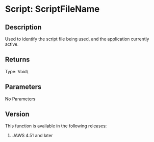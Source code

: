 # Script: ScriptFileName

## Description

Used to identify the script file being used, and the application
currently active.

## Returns

Type: Void\

## Parameters

No Parameters

## Version

This function is available in the following releases:

1.  JAWS 4.51 and later
